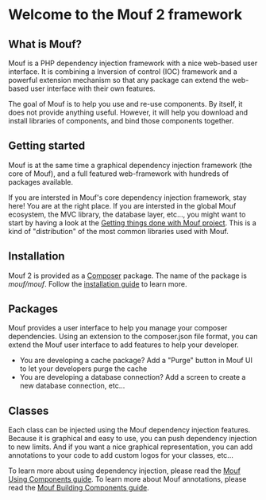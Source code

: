 Welcome to the Mouf 2 framework
===============================

What is Mouf?
-------------

Mouf is a PHP dependency injection framework with a nice web-based user interface. It is combining a Inversion of control (IOC) framework and a powerful extension mechanism so that any package can extend the web-based user interface with their own features.

The goal of Mouf is to help you use and re-use components. By itself, it does not provide anything useful. However, it will help you download and install libraries of components, and bind those components together.

Getting started
---------------

Mouf is at the same time a graphical dependency injection framework (the core of Mouf), and a full featured web-framework with
hundreds of packages available.

If you are intersted in Mouf's core dependency injection framework, stay here! You are at the right place.
If you are intersted in the global Mouf ecosystem, the MVC library, the database layer, etc..., you might want to start by
having a look at the [Getting things done with Mouf project](http://mouf-php.com/packages/mouf/getting-things-done-basic-edition/index.md). This
is a kind of "distribution" of the most common libraries used with Mouf.

Installation
------------

Mouf 2 is provided as a [Composer](http://getcomposer.org) package. The name of the package is *mouf/mouf*.
Follow the [installation guide](doc/installing_mouf.md) to learn more.

Packages
--------

Mouf provides a user interface to help you manage your composer dependencies.
Using an extension to the composer.json file format, you can extend the Mouf user interface to add features to help your developer.
- You are developing a cache package? Add a "Purge" button in Mouf UI to let your developers purge the cache
- You are developing a database connection? Add a screen to create a new database connection, etc...

Classes
-------

Each class can be injected using the Mouf dependency injection features. Because it is graphical and easy to use, you can push dependency injection to new limits.
And if you want a nice graphical representation, you can add annotations to your code to add custom logos for your classes, etc...

To learn more about using dependency injection, please read the <a href="doc/using_components.md">Mouf Using Components guide</a>.
To learn more about Mouf annotations, please read the <a href="doc/building_a_new_mouf_component.md">Mouf Building Components guide</a>.

